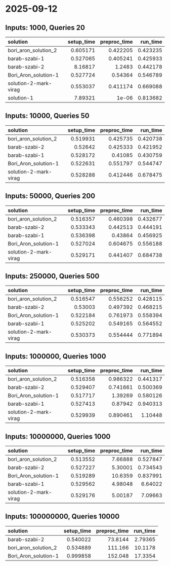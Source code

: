 # 2025-09-12

## Inputs: 1000, Queries 20

| solution              |   setup_time |   preproc_time |   run_time |
|:----------------------|-------------:|---------------:|-----------:|
| bori_aron_solution_2  |     0.605171 |       0.422205 |   0.423235 |
| barab-szabi-1         |     0.527065 |       0.405241 |   0.425933 |
| barab-szabi-2         |     8.16817  |       1.2483   |   0.442178 |
| Bori_Aron_solution-1  |     0.527724 |       0.54364  |   0.546789 |
| solution-2-mark-virag |     0.553037 |       0.411174 |   0.669088 |
| solution-1            |     7.89321  |       1e-06    |   0.813682 |

## Inputs: 10000, Queries 50

| solution              |   setup_time |   preproc_time |   run_time |
|:----------------------|-------------:|---------------:|-----------:|
| bori_aron_solution_2  |     0.519931 |       0.425735 |   0.420738 |
| barab-szabi-2         |     0.52642  |       0.425333 |   0.421952 |
| barab-szabi-1         |     0.528172 |       0.41085  |   0.430759 |
| Bori_Aron_solution-1  |     0.522631 |       0.551797 |   0.544747 |
| solution-2-mark-virag |     0.528288 |       0.412446 |   0.678475 |

## Inputs: 50000, Queries 200

| solution              |   setup_time |   preproc_time |   run_time |
|:----------------------|-------------:|---------------:|-----------:|
| bori_aron_solution_2  |     0.516357 |       0.460398 |   0.432677 |
| barab-szabi-2         |     0.533343 |       0.442513 |   0.444191 |
| barab-szabi-1         |     0.536398 |       0.43864  |   0.456925 |
| Bori_Aron_solution-1  |     0.527024 |       0.604675 |   0.556188 |
| solution-2-mark-virag |     0.529171 |       0.441407 |   0.684738 |

## Inputs: 250000, Queries 500

| solution              |   setup_time |   preproc_time |   run_time |
|:----------------------|-------------:|---------------:|-----------:|
| bori_aron_solution_2  |     0.516547 |       0.556252 |   0.428115 |
| barab-szabi-2         |     0.53003  |       0.497392 |   0.468215 |
| Bori_Aron_solution-1  |     0.522184 |       0.761973 |   0.558394 |
| barab-szabi-1         |     0.525202 |       0.549165 |   0.564552 |
| solution-2-mark-virag |     0.530373 |       0.554444 |   0.771894 |

## Inputs: 1000000, Queries 1000

| solution              |   setup_time |   preproc_time |   run_time |
|:----------------------|-------------:|---------------:|-----------:|
| bori_aron_solution_2  |     0.516358 |       0.986322 |   0.441317 |
| barab-szabi-2         |     0.529407 |       0.741661 |   0.500369 |
| Bori_Aron_solution-1  |     0.517717 |       1.39269  |   0.580126 |
| barab-szabi-1         |     0.527413 |       0.87942  |   0.940313 |
| solution-2-mark-virag |     0.529939 |       0.890461 |   1.10448  |

## Inputs: 10000000, Queries 1000

| solution              |   setup_time |   preproc_time |   run_time |
|:----------------------|-------------:|---------------:|-----------:|
| bori_aron_solution_2  |     0.513552 |        7.66888 |   0.527847 |
| barab-szabi-2         |     0.527227 |        5.30001 |   0.734543 |
| Bori_Aron_solution-1  |     0.519289 |       10.6359  |   0.837991 |
| barab-szabi-1         |     0.529562 |        4.98048 |   6.64022  |
| solution-2-mark-virag |     0.529176 |        5.00187 |   7.09663  |

## Inputs: 100000000, Queries 10000

| solution             |   setup_time |   preproc_time |   run_time |
|:---------------------|-------------:|---------------:|-----------:|
| barab-szabi-2        |     0.540022 |        73.8144 |    2.79365 |
| bori_aron_solution_2 |     0.534889 |       111.166  |   10.1178  |
| Bori_Aron_solution-1 |     0.999858 |       152.048  |   17.3354  |